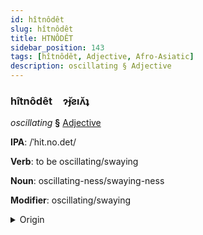 ```yaml
---
id: hîtnôdêt
slug: hîtnôdêt
title: HTNÔDÊT
sidebar_position: 143
tags: [hîtnôdêt, Adjective, Afro-Asiatic]
description: oscillating § Adjective
---
```


### hîtnôdêt&emsp;<span kind="abugida">ɂ̆ɟƨıʌ̆ʇ</span>

*oscillating* **§** [Adjective](../../tags/Adjective)

**IPA**: /ˈhit.no.det/

**Verb**: to be oscillating/swaying

**Noun**: oscillating-ness/swaying-ness

**Modifier**: oscillating/swaying

<details>
    <summary>Origin</summary>
    Hebrew הִתְנוֹדֵד⁩ hitnodéd /hit.no'ded/<br/>
    <em>Afro-Asiatic Language Family</em>
</details>